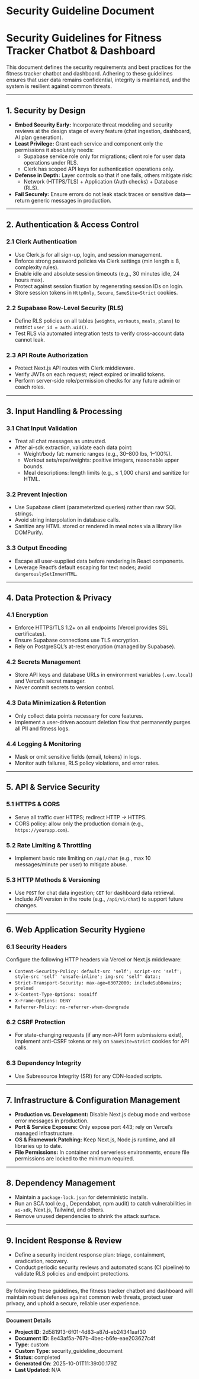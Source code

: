 # Security Guideline Document

# Security Guidelines for Fitness Tracker Chatbot & Dashboard

This document defines the security requirements and best practices for the fitness tracker chatbot and dashboard. Adhering to these guidelines ensures that user data remains confidential, integrity is maintained, and the system is resilient against common threats.

---

## 1. Security by Design

- **Embed Security Early:** Incorporate threat modeling and security reviews at the design stage of every feature (chat ingestion, dashboard, AI plan generation).  
- **Least Privilege:** Grant each service and component only the permissions it absolutely needs:
  - Supabase service role only for migrations; client role for user data operations under RLS.  
  - Clerk has scoped API keys for authentication operations only.  
- **Defense in Depth:** Layer controls so that if one fails, others mitigate risk:
  - Network (HTTPS/TLS) + Application (Auth checks) + Database (RLS).  
- **Fail Securely:** Ensure errors do not leak stack traces or sensitive data—return generic messages in production.  

---

## 2. Authentication & Access Control

### 2.1 Clerk Authentication

- Use Clerk.js for all sign-up, login, and session management.  
- Enforce strong password policies via Clerk settings (min length ≥ 8, complexity rules).  
- Enable idle and absolute session timeouts (e.g., 30 minutes idle, 24 hours max).  
- Protect against session fixation by regenerating session IDs on login.  
- Store session tokens in `HttpOnly`, `Secure`, `SameSite=Strict` cookies.  

### 2.2 Supabase Row-Level Security (RLS)

- Define RLS policies on all tables (`weights`, `workouts`, `meals`, `plans`) to restrict `user_id = auth.uid()`.  
- Test RLS via automated integration tests to verify cross-account data cannot leak.  

### 2.3 API Route Authorization

- Protect Next.js API routes with Clerk middleware.  
- Verify JWTs on each request; reject expired or invalid tokens.  
- Perform server-side role/permission checks for any future admin or coach roles.  

---

## 3. Input Handling & Processing

### 3.1 Chat Input Validation

- Treat all chat messages as untrusted.  
- After ai-sdk extraction, validate each data point:
  - Weight/body fat: numeric ranges (e.g., 30–800 lbs, 1–100%).  
  - Workout sets/reps/weights: positive integers, reasonable upper bounds.  
  - Meal descriptions: length limits (e.g., ≤ 1,000 chars) and sanitize for HTML.  

### 3.2 Prevent Injection

- Use Supabase client (parameterized queries) rather than raw SQL strings.  
- Avoid string interpolation in database calls.  
- Sanitize any HTML stored or rendered in meal notes via a library like DOMPurify.  

### 3.3 Output Encoding

- Escape all user-supplied data before rendering in React components.  
- Leverage React’s default escaping for text nodes; avoid `dangerouslySetInnerHTML`.  

---

## 4. Data Protection & Privacy

### 4.1 Encryption

- Enforce HTTPS/TLS 1.2+ on all endpoints (Vercel provides SSL certificates).  
- Ensure Supabase connections use TLS encryption.  
- Rely on PostgreSQL’s at-rest encryption (managed by Supabase).  

### 4.2 Secrets Management

- Store API keys and database URLs in environment variables (`.env.local`) and Vercel’s secret manager.  
- Never commit secrets to version control.  

### 4.3 Data Minimization & Retention

- Only collect data points necessary for core features.  
- Implement a user-driven account deletion flow that permanently purges all PII and fitness logs.  

### 4.4 Logging & Monitoring

- Mask or omit sensitive fields (email, tokens) in logs.  
- Monitor auth failures, RLS policy violations, and error rates.  

---

## 5. API & Service Security

### 5.1 HTTPS & CORS

- Serve all traffic over HTTPS; redirect HTTP → HTTPS.  
- CORS policy: allow only the production domain (e.g., `https://yourapp.com`).  

### 5.2 Rate Limiting & Throttling

- Implement basic rate limiting on `/api/chat` (e.g., max 10 messages/minute per user) to mitigate abuse.  

### 5.3 HTTP Methods & Versioning

- Use `POST` for chat data ingestion; `GET` for dashboard data retrieval.  
- Include API version in the route (e.g., `/api/v1/chat`) to support future changes.  

---

## 6. Web Application Security Hygiene

### 6.1 Security Headers

Configure the following HTTP headers via Vercel or Next.js middleware:

- `Content-Security-Policy: default-src 'self'; script-src 'self'; style-src 'self' 'unsafe-inline'; img-src 'self' data:;`  
- `Strict-Transport-Security: max-age=63072000; includeSubDomains; preload`  
- `X-Content-Type-Options: nosniff`  
- `X-Frame-Options: DENY`  
- `Referrer-Policy: no-referrer-when-downgrade`  

### 6.2 CSRF Protection

- For state-changing requests (if any non-API form submissions exist), implement anti-CSRF tokens or rely on `SameSite=Strict` cookies for API calls.  

### 6.3 Dependency Integrity

- Use Subresource Integrity (SRI) for any CDN-loaded scripts.  

---

## 7. Infrastructure & Configuration Management

- **Production vs. Development:** Disable Next.js debug mode and verbose error messages in production.  
- **Port & Service Exposure:** Only expose port 443; rely on Vercel’s managed infrastructure.  
- **OS & Framework Patching:** Keep Next.js, Node.js runtime, and all libraries up to date.  
- **File Permissions:** In container and serverless environments, ensure file permissions are locked to the minimum required.  

---

## 8. Dependency Management

- Maintain a `package-lock.json` for deterministic installs.  
- Run an SCA tool (e.g., Dependabot, npm audit) to catch vulnerabilities in `ai-sdk`, Next.js, Tailwind, and others.  
- Remove unused dependencies to shrink the attack surface.  

---

## 9. Incident Response & Review

- Define a security incident response plan: triage, containment, eradication, recovery.  
- Conduct periodic security reviews and automated scans (CI pipeline) to validate RLS policies and endpoint protections.  

---

By following these guidelines, the fitness tracker chatbot and dashboard will maintain robust defenses against common web threats, protect user privacy, and uphold a secure, reliable user experience.

---
**Document Details**
- **Project ID**: 2d581913-6f01-4d83-a87d-eb24341aaf30
- **Document ID**: 8e43af5a-767b-4bec-b6fe-eae203627c4f
- **Type**: custom
- **Custom Type**: security_guideline_document
- **Status**: completed
- **Generated On**: 2025-10-01T11:39:00.179Z
- **Last Updated**: N/A
